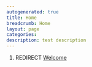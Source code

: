 ```yaml
---
autogenerated: true
title: Home
breadcrumb: Home
layout: page
categories: 
description: test description
---
```


1.  REDIRECT [Welcome](Welcome )
